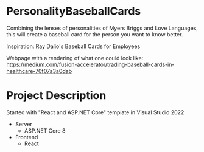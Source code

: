 # PersonalityBaseballCards
Combining the lenses of personalities of Myers Briggs and Love Languages, this will create a baseball card for the person you want to know better.

Inspiration:
Ray Dalio's Baseball Cards for Employees

Webpage with a rendering of what one could look like:
https://medium.com/fusion-accelerator/trading-baseball-cards-in-healthcare-70f07a3a0dab

# Project Description

Started with "React and ASP.NET Core" template in Visual Studio 2022

* Server
  * ASP.NET Core 8
* Frontend
  * React